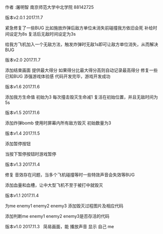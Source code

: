 作者 :屠明智 南京师范大学中北学院 88142725

版本v2.0.1  2017.11.7

紧急修复了一些BUG
比如施放炸弹后敌方单位未消失前碰撞我方依旧会死
补给时间设定为8s
复活后无敌时间设定为3s

给我方飞机加入一个无敌方法，触发炸弹时无敌1s即可让敌方单位消失，从而解决BUG

版本v2.0  2017.11.7

添加结束画面 提供最大得分
如果得分比最大得分高则自动记录最高得分
修复一些已知BUG
添强游戏体验感
代码开发完毕，游戏开发成功

版本v1.6  2017.11.6

添加我方生命值 初始为3
每次撞击毁灭生命减1
复活在初始位置，并且无敌时间为5s

版本v1.5  2017.11.6

添加炸弹bomb
使用时屏幕内所有敌方毁灭
初始数量为3

版本v1.4  2017.11.5

添加暂停按钮

当按下暂停按钮时游戏暂停

版本v1.3  2017.11.4

修复 音效存在问题，当多个飞机碰撞等时一些特效声音会失效等BUG

添加血量和血槽，让中大型飞机不至于被打中就毁灭

版本v1.1  2017.11.4

为me enemy1 enemy2 enemy3 添加毁灭过程图片及相应代码

添加判断me enemy1 enemy2 enemy3是否存活的代码

版本v1.0  2017.11.3
 
简易画面，能 播放声音 显示 自己 me
